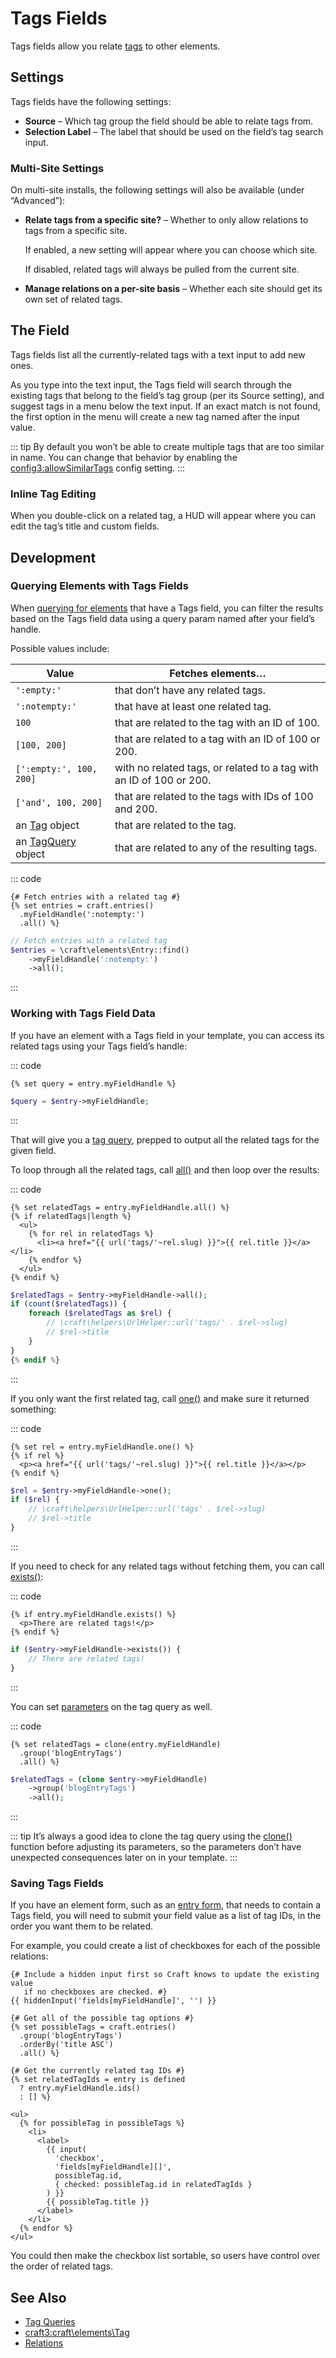 # Tags Fields

Tags fields allow you relate [tags](tags.md) to other elements.

## Settings

Tags fields have the following settings:

- **Source** – Which tag group the field should be able to relate tags from.
- **Selection Label** – The label that should be used on the field’s tag search input.

### Multi-Site Settings

On multi-site installs, the following settings will also be available (under “Advanced”):

- **Relate tags from a specific site?** – Whether to only allow relations to tags from a specific site.

  If enabled, a new setting will appear where you can choose which site.

  If disabled, related tags will always be pulled from the current site.

- **Manage relations on a per-site basis** – Whether each site should get its own set of related tags.

## The Field

Tags fields list all the currently-related tags with a text input to add new ones.

As you type into the text input, the Tags field will search through the existing tags that belong to the field’s tag group (per its Source setting), and suggest tags in a menu below the text input. If an exact match is not found, the first option in the menu will create a new tag named after the input value.

::: tip
By default you won’t be able to create multiple tags that are too similar in name. You can change that behavior by enabling the <config3:allowSimilarTags> config setting.
:::

### Inline Tag Editing

When you double-click on a related tag, a HUD will appear where you can edit the tag’s title and custom fields.

## Development

### Querying Elements with Tags Fields

When [querying for elements](element-queries.md) that have a Tags field, you can filter the results based on the Tags field data using a query param named after your field’s handle.

Possible values include:

| Value | Fetches elements…
| - | -
| `':empty:'` | that don’t have any related tags.
| `':notempty:'` | that have at least one related tag.
| `100` | that are related to the tag with an ID of 100.
| `[100, 200]` | that are related to a tag with an ID of 100 or 200.
| `[':empty:', 100, 200]` | with no related tags, or related to a tag with an ID of 100 or 200.
| `['and', 100, 200]` | that are related to the tags with IDs of 100 and 200.
| an [Tag](craft3:craft\elements\Tag) object | that are related to the tag.
| an [TagQuery](craft3:craft\elements\db\TagQuery) object | that are related to any of the resulting tags.

::: code
```twig
{# Fetch entries with a related tag #}
{% set entries = craft.entries()
  .myFieldHandle(':notempty:')
  .all() %}
```
```php
// Fetch entries with a related tag
$entries = \craft\elements\Entry::find()
    ->myFieldHandle(':notempty:')
    ->all();
```
:::

### Working with Tags Field Data

If you have an element with a Tags field in your template, you can access its related tags using your Tags field’s handle:

::: code
```twig
{% set query = entry.myFieldHandle %}
```
```php
$query = $entry->myFieldHandle;
```
:::

That will give you a [tag query](tags.md#querying-tags), prepped to output all the related tags for the given field.

To loop through all the related tags, call [all()](craft3:craft\db\Query::all()) and then loop over the results:

::: code
```twig
{% set relatedTags = entry.myFieldHandle.all() %}
{% if relatedTags|length %}
  <ul>
    {% for rel in relatedTags %}
      <li><a href="{{ url('tags/'~rel.slug) }}">{{ rel.title }}</a></li>
    {% endfor %}
  </ul>
{% endif %}
```
```php
$relatedTags = $entry->myFieldHandle->all();
if (count($relatedTags)) {
    foreach ($relatedTags as $rel) {
        // \craft\helpers\UrlHelper::url('tags/' . $rel->slug)
        // $rel->title
    }
}
{% endif %}
```
:::

If you only want the first related tag, call [one()](craft3:craft\db\Query::one()) and make sure it returned something:

::: code
```twig
{% set rel = entry.myFieldHandle.one() %}
{% if rel %}
  <p><a href="{{ url('tags/'~rel.slug) }}">{{ rel.title }}</a></p>
{% endif %}
```
```php
$rel = $entry->myFieldHandle->one();
if ($rel) {
    // \craft\helpers\UrlHelper::url('tags' . $rel->slug)
    // $rel->title
}
```
:::

If you need to check for any related tags without fetching them, you can call [exists()](craft3:craft\db\Query::exists()):

::: code
```twig
{% if entry.myFieldHandle.exists() %}
  <p>There are related tags!</p>
{% endif %}
```
```php
if ($entry->myFieldHandle->exists()) {
    // There are related tags!
}
```
:::

You can set [parameters](tags.md#parameters) on the tag query as well.

::: code
```twig
{% set relatedTags = clone(entry.myFieldHandle)
  .group('blogEntryTags')
  .all() %}
```
```php
$relatedTags = (clone $entry->myFieldHandle)
    ->group('blogEntryTags')
    ->all();
```
:::

::: tip
It’s always a good idea to clone the tag query using the [clone()](./dev/functions.md#clone) function before adjusting its parameters, so the parameters don’t have unexpected consequences later on in your template.
:::

### Saving Tags Fields

If you have an element form, such as an [entry form](https://craftcms.com/knowledge-base/entry-form), that needs to contain a Tags field, you will need to submit your field value as a list of tag IDs, in the order you want them to be related.

For example, you could create a list of checkboxes for each of the possible relations:

```twig
{# Include a hidden input first so Craft knows to update the existing value
   if no checkboxes are checked. #}
{{ hiddenInput('fields[myFieldHandle]', '') }}

{# Get all of the possible tag options #}
{% set possibleTags = craft.entries()
  .group('blogEntryTags')
  .orderBy('title ASC')
  .all() %}

{# Get the currently related tag IDs #}
{% set relatedTagIds = entry is defined
  ? entry.myFieldHandle.ids()
  : [] %}

<ul>
  {% for possibleTag in possibleTags %}
    <li>
      <label>
        {{ input(
          'checkbox',
          'fields[myFieldHandle][]',
          possibleTag.id,
          { checked: possibleTag.id in relatedTagIds }
        ) }}
        {{ possibleTag.title }}
      </label>
    </li>
  {% endfor %}
</ul>
```

You could then make the checkbox list sortable, so users have control over the order of related tags.

## See Also

- [Tag Queries](tags.md#querying-tags)
- <craft3:craft\elements\Tag>
- [Relations](relations.md)

